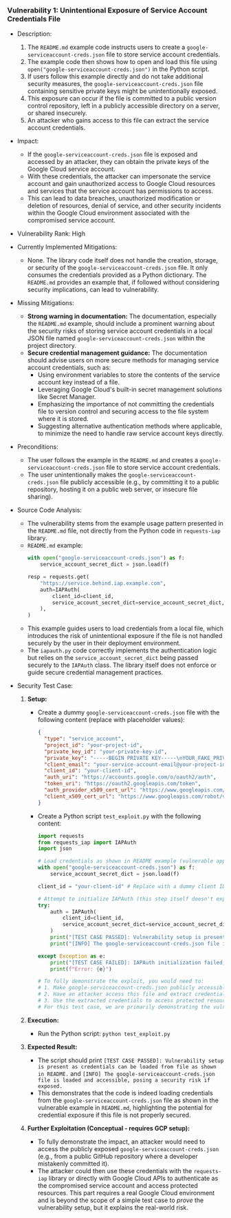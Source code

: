 ### Vulnerability 1: Unintentional Exposure of Service Account Credentials File

* Description:
    1. The `README.md` example code instructs users to create a `google-serviceaccount-creds.json` file to store service account credentials.
    2. The example code then shows how to open and load this file using `open("google-serviceaccount-creds.json")` in the Python script.
    3. If users follow this example directly and do not take additional security measures, the `google-serviceaccount-creds.json` file containing sensitive private keys might be unintentionally exposed.
    4. This exposure can occur if the file is committed to a public version control repository, left in a publicly accessible directory on a server, or shared insecurely.
    5. An attacker who gains access to this file can extract the service account credentials.

* Impact:
    - If the `google-serviceaccount-creds.json` file is exposed and accessed by an attacker, they can obtain the private keys of the Google Cloud service account.
    - With these credentials, the attacker can impersonate the service account and gain unauthorized access to Google Cloud resources and services that the service account has permissions to access.
    - This can lead to data breaches, unauthorized modification or deletion of resources, denial of service, and other security incidents within the Google Cloud environment associated with the compromised service account.

* Vulnerability Rank: High

* Currently Implemented Mitigations:
    - None. The library code itself does not handle the creation, storage, or security of the `google-serviceaccount-creds.json` file. It only consumes the credentials provided as a Python dictionary. The `README.md` provides an example that, if followed without considering security implications, can lead to vulnerability.

* Missing Mitigations:
    - **Strong warning in documentation:** The documentation, especially the `README.md` example, should include a prominent warning about the security risks of storing service account credentials in a local JSON file named `google-serviceaccount-creds.json` within the project directory.
    - **Secure credential management guidance:** The documentation should advise users on more secure methods for managing service account credentials, such as:
        - Using environment variables to store the contents of the service account key instead of a file.
        - Leveraging Google Cloud's built-in secret management solutions like Secret Manager.
        - Emphasizing the importance of not committing the credentials file to version control and securing access to the file system where it is stored.
        - Suggesting alternative authentication methods where applicable, to minimize the need to handle raw service account keys directly.

* Preconditions:
    - The user follows the example in the `README.md` and creates a `google-serviceaccount-creds.json` file to store service account credentials.
    - The user unintentionally makes the `google-serviceaccount-creds.json` file publicly accessible (e.g., by committing it to a public repository, hosting it on a public web server, or insecure file sharing).

* Source Code Analysis:
    - The vulnerability stems from the example usage pattern presented in the `README.md` file, not directly from the Python code in `requests-iap` library.
    - `README.md` example:
        ```python
        with open("google-serviceaccount-creds.json") as f:
            service_account_secret_dict = json.load(f)

        resp = requests.get(
            "https://service.behind.iap.example.com",
            auth=IAPAuth(
                client_id=client_id,
                service_account_secret_dict=service_account_secret_dict,
            ),
        )
        ```
    - This example guides users to load credentials from a local file, which introduces the risk of unintentional exposure if the file is not handled securely by the user in their deployment environment.
    - The `iapauth.py` code correctly implements the authentication logic but relies on the `service_account_secret_dict` being passed securely to the `IAPAuth` class. The library itself does not enforce or guide secure credential management practices.

* Security Test Case:
    1. **Setup:**
        - Create a dummy `google-serviceaccount-creds.json` file with the following content (replace with placeholder values):
          ```json
          {
            "type": "service_account",
            "project_id": "your-project-id",
            "private_key_id": "your-private-key-id",
            "private_key": "-----BEGIN PRIVATE KEY-----\nYOUR_FAKE_PRIVATE_KEY\n-----END PRIVATE KEY-----\n",
            "client_email": "your-service-account-email@your-project-id.iam.gserviceaccount.com",
            "client_id": "your-client-id",
            "auth_uri": "https://accounts.google.com/o/oauth2/auth",
            "token_uri": "https://oauth2.googleapis.com/token",
            "auth_provider_x509_cert_url": "https://www.googleapis.com/oauth2/v1/certs",
            "client_x509_cert_url": "https://www.googleapis.com/robot/v1/metadata/x509/your-service-account-email%40your-project-id.iam.gserviceaccount.com"
          }
          ```
        - Create a Python script `test_exploit.py` with the following content:
          ```python
          import requests
          from requests_iap import IAPAuth
          import json

          # Load credentials as shown in README example (vulnerable approach)
          with open("google-serviceaccount-creds.json") as f:
              service_account_secret_dict = json.load(f)

          client_id = "your-client-id" # Replace with a dummy client ID

          # Attempt to initialize IAPAuth (this step itself doesn't exploit, but shows the vulnerability setup)
          try:
              auth = IAPAuth(
                  client_id=client_id,
                  service_account_secret_dict=service_account_secret_dict,
              )
              print("[TEST CASE PASSED]: Vulnerability setup is present as credentials can be loaded from file as shown in README.")
              print("[INFO] The google-serviceaccount-creds.json file is loaded and accessible, posing a security risk if exposed.")

          except Exception as e:
              print("[TEST CASE FAILED]: IAPAuth initialization failed, which is unexpected for this test.")
              print(f"Error: {e}")

          # To fully demonstrate the exploit, you would need to:
          # 1. Make google-serviceaccount-creds.json publicly accessible (e.g., commit to public repo).
          # 2. Have an attacker access this file and extract credentials.
          # 3. Use the extracted credentials to access protected resources (requires a real GCP setup).
          # For this test case, we are primarily demonstrating the vulnerability setup from README example.
          ```

    2. **Execution:**
        - Run the Python script: `python test_exploit.py`

    3. **Expected Result:**
        - The script should print `[TEST CASE PASSED]: Vulnerability setup is present as credentials can be loaded from file as shown in README.` and `[INFO] The google-serviceaccount-creds.json file is loaded and accessible, posing a security risk if exposed.`
        - This demonstrates that the code is indeed loading credentials from the `google-serviceaccount-creds.json` file as shown in the vulnerable example in `README.md`, highlighting the potential for credential exposure if this file is not properly secured.

    4. **Further Exploitation (Conceptual - requires GCP setup):**
        - To fully demonstrate the impact, an attacker would need to access the publicly exposed `google-serviceaccount-creds.json` (e.g., from a public GitHub repository where a developer mistakenly committed it).
        - The attacker could then use these credentials with the `requests-iap` library or directly with Google Cloud APIs to authenticate as the compromised service account and access protected resources. This part requires a real Google Cloud environment and is beyond the scope of a simple test case to *prove* the vulnerability setup, but it explains the real-world risk.